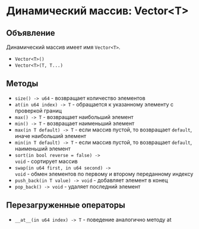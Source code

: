 # Динамический массив: Vector\<T\>

## Объявление

Динамический массив имеет имя <code class="language-Swift">Vector\<T\></code>.

 - <code class="language-Swift">Vector\<T\>()</code>
 - <code class="language-Swift">Vector\<T\>(T, T...)</code>

## Методы

- <code class="language-Swift">size() -> u64</code> - возвращает количество элементов 
- <code class="language-Swift">at(in u64 index) -> T</code> - обращается к указанному элементу с проверкой границ 
- <code class="language-Swift">max() -> T</code> - возвращает наибольший элемент
- <code class="language-Swift">min() -> T</code> - возвращает наименьший элемент
- <code class="language-Swift">max(in T default) -> T</code> - если массив пустой, то возвращает `default`, иначе наибольший элемент
- <code class="language-Swift">min(in T default) -> T</code> - если массив пустой, то возвращает `default`, наименьший элемент
- <code class="language-Swift">sort(in bool reverse = false) -> void</code> - сортирует массив
- <code class="language-Swift">swap(in u64 first, in u64 second) -> void</code> - обмен элементов по первому и второму переданному индексу
- <code class="language-Swift">push_back(in T value) -> void</code> - добавляет элемент в конец
- <code class="language-Swift">pop_back() -> void</code> - удаляет последний элемент 

## Перезагруженные операторы

- <code class="language-Swift">\_\_at\_\_(in u64 index) -> T</code> - поведение аналогично методу at